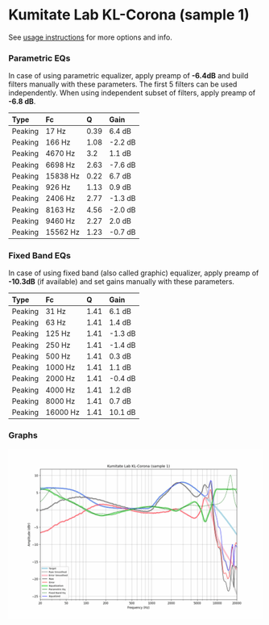 # Kumitate Lab KL-Corona (sample 1)
See [usage instructions](https://github.com/jaakkopasanen/AutoEq#usage) for more options and info.

### Parametric EQs
In case of using parametric equalizer, apply preamp of **-6.4dB** and build filters manually
with these parameters. The first 5 filters can be used independently.
When using independent subset of filters, apply preamp of **-6.8 dB**.

| Type    | Fc       |    Q | Gain    |
|:--------|:---------|:-----|:--------|
| Peaking | 17 Hz    | 0.39 | 6.4 dB  |
| Peaking | 166 Hz   | 1.08 | -2.2 dB |
| Peaking | 4670 Hz  | 3.2  | 1.1 dB  |
| Peaking | 6698 Hz  | 2.63 | -7.6 dB |
| Peaking | 15838 Hz | 0.22 | 6.7 dB  |
| Peaking | 926 Hz   | 1.13 | 0.9 dB  |
| Peaking | 2406 Hz  | 2.77 | -1.3 dB |
| Peaking | 8163 Hz  | 4.56 | -2.0 dB |
| Peaking | 9460 Hz  | 2.27 | 2.0 dB  |
| Peaking | 15562 Hz | 1.23 | -0.7 dB |

### Fixed Band EQs
In case of using fixed band (also called graphic) equalizer, apply preamp of **-10.3dB**
(if available) and set gains manually with these parameters.

| Type    | Fc       |    Q | Gain    |
|:--------|:---------|:-----|:--------|
| Peaking | 31 Hz    | 1.41 | 6.1 dB  |
| Peaking | 63 Hz    | 1.41 | 1.4 dB  |
| Peaking | 125 Hz   | 1.41 | -1.3 dB |
| Peaking | 250 Hz   | 1.41 | -1.4 dB |
| Peaking | 500 Hz   | 1.41 | 0.3 dB  |
| Peaking | 1000 Hz  | 1.41 | 1.1 dB  |
| Peaking | 2000 Hz  | 1.41 | -0.4 dB |
| Peaking | 4000 Hz  | 1.41 | 1.2 dB  |
| Peaking | 8000 Hz  | 1.41 | 0.7 dB  |
| Peaking | 16000 Hz | 1.41 | 10.1 dB |

### Graphs
![](./Kumitate%20Lab%20KL-Corona%20(sample%201).png)